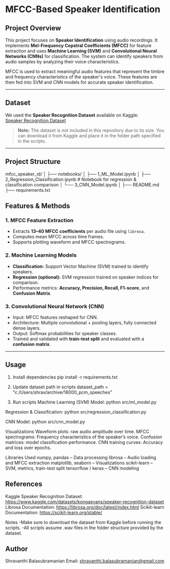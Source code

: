 # MFCC-Based Speaker Identification

## Project Overview
This project focuses on **Speaker Identification** using audio recordings. It implements **Mel-Frequency Cepstral Coefficients (MFCC)** for feature extraction and uses **Machine Learning (SVM)** and **Convolutional Neural Networks (CNNs)** for classification. The system can identify speakers from audio samples by analyzing their voice characteristics.

MFCC is used to extract meaningful audio features that represent the timbre and frequency characteristics of the speaker's voice. These features are then fed into SVM and CNN models for accurate speaker identification.

---

## Dataset
We used the **Speaker Recognition Dataset** available on Kaggle:  
[Speaker Recognition Dataset](https://www.kaggle.com/datasets/kongaevans/speaker-recognition-dataset)

> **Note:** The dataset is not included in this repository due to its size. You can download it from Kaggle and place it in the folder path specified in the scripts.

---

## Project Structure
mfcc_speaker_id/
│
├── notebooks/ 
│ ├── 1_ML_Model.ipynb 
│ ├── 2_Regression_Classification.ipynb # Notebook for regression & classification comparison
│ └── 3_CNN_Model.ipynb
│
├── README.md 
├── requirements.txt

## Features & Methods
### 1. MFCC Feature Extraction
- Extracts **13–40 MFCC coefficients** per audio file using `librosa`.
- Computes mean MFCC across time frames.
- Supports plotting waveform and MFCC spectrograms.

### 2. Machine Learning Models
- **Classification:** Support Vector Machine (SVM) trained to identify speakers.
- **Regression (optional):** SVM regression trained on speaker indices for comparison.
- Performance metrics: **Accuracy, Precision, Recall, F1-score**, and **Confusion Matrix**.

### 3. Convolutional Neural Network (CNN)
- Input: MFCC features reshaped for CNN.
- Architecture: Multiple convolutional + pooling layers, fully connected dense layers.
- Output: Softmax probabilities for speaker classes.
- Trained and validated with **train-test split** and evaluated with a **confusion matrix**.

---

## Usage

1. Install dependencies
pip install -r requirements.txt

3. Update dataset path in scripts
dataset_path = "c:/Users/shrav/archive/16000_pcm_speeches"

4. Run scripts
Machine Learning (SVM) Model:
python src/ml_model.py

Regression & Classification:
python src/regression_classification.py

CNN Model:
python src/cnn_model.py

Visualizations
Waveform plots: raw audio amplitude over time.
MFCC spectrograms: Frequency characteristics of the speaker’s voice.
Confusion matrices: model classification performance.
CNN training curves: Accuracy and loss over epochs.

Libraries Used
numpy, pandas – Data processing
librosa – Audio loading and MFCC extraction
matplotlib, seaborn – Visualizations
scikit-learn – SVM, metrics, train-test split
tensorflow / keras – CNN modeling

## References

Kaggle Speaker Recognition Dataset: https://www.kaggle.com/datasets/kongaevans/speaker-recognition-dataset
Librosa Documentation: https://librosa.org/doc/latest/index.html
Scikit-learn Documentation: https://scikit-learn.org/stable/

Notes
-Make sure to download the dataset from Kaggle before running the scripts.
-All scripts assume .wav files in the folder structure provided by the dataset.

## Author
Shravanthi Balasubramanian
Email: shravanthi.balasubramanian@gmail.com
